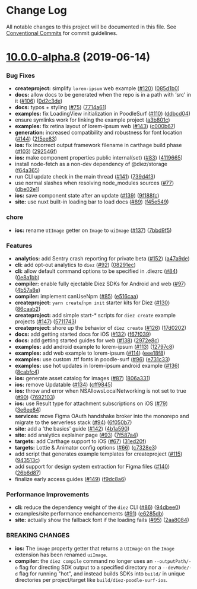 # Change Log

All notable changes to this project will be documented in this file.
See [Conventional Commits](https://conventionalcommits.org) for commit guidelines.

# [10.0.0-alpha.8](https://github.com/stristr/diez/compare/v10.0.0-alpha.0...v10.0.0-alpha.8) (2019-06-14)


### Bug Fixes

* **createproject:** simplify `lorem-ipsum` web example ([#120](https://github.com/stristr/diez/issues/120)) ([085d1b0](https://github.com/stristr/diez/commit/085d1b0))
* **docs:** allow docs to be generated when the repo is in a path with ‘src’ in it ([#106](https://github.com/stristr/diez/issues/106)) ([0d2c3de](https://github.com/stristr/diez/commit/0d2c3de))
* **docs:** typos + styling ([#75](https://github.com/stristr/diez/issues/75)) ([7714a61](https://github.com/stristr/diez/commit/7714a61))
* **examples:** fix LoadingView initialization in PoodleSurf ([#110](https://github.com/stristr/diez/issues/110)) ([ddbcd04](https://github.com/stristr/diez/commit/ddbcd04))
* ensure symlinks work for linking the example project ([a3b801c](https://github.com/stristr/diez/commit/a3b801c))
* **examples:** fix retina layout of lorem-ipsum web ([#143](https://github.com/stristr/diez/issues/143)) ([c000b67](https://github.com/stristr/diez/commit/c000b67))
* **generation:** increased compatibility and robustness for font location ([#144](https://github.com/stristr/diez/issues/144)) ([2f5ee83](https://github.com/stristr/diez/commit/2f5ee83))
* **ios:** fix incorrect output framework filename in carthage build phase ([#103](https://github.com/stristr/diez/issues/103)) ([292546f](https://github.com/stristr/diez/commit/292546f))
* **ios:** make component properties public internal(set) ([#83](https://github.com/stristr/diez/issues/83)) ([4119665](https://github.com/stristr/diez/commit/4119665))
* install node-fetch as a non-dev dependency of @diez/storage ([f64a365](https://github.com/stristr/diez/commit/f64a365))
* run CLI update check in the main thread ([#141](https://github.com/stristr/diez/issues/141)) ([739d4f3](https://github.com/stristr/diez/commit/739d4f3))
* use normal slashes when resolving node_modules sources ([#77](https://github.com/stristr/diez/issues/77)) ([dbe02e1](https://github.com/stristr/diez/commit/dbe02e1))
* **ios:** save component state after an update ([#139](https://github.com/stristr/diez/issues/139)) ([9f188fc](https://github.com/stristr/diez/commit/9f188fc))
* **site:** use nuxt built-in loading bar to load docs ([#89](https://github.com/stristr/diez/issues/89)) ([f45e549](https://github.com/stristr/diez/commit/f45e549))


### chore

* **ios:** rename `UIImage` getter on `Image` to `uiImage` ([#137](https://github.com/stristr/diez/issues/137)) ([7bbd9f5](https://github.com/stristr/diez/commit/7bbd9f5))


### Features

* **analytics:** add Sentry crash reporting for private beta ([#152](https://github.com/stristr/diez/issues/152)) ([a47a9de](https://github.com/stristr/diez/commit/a47a9de))
* **cli:** add opt-out analytics to `diez` ([#92](https://github.com/stristr/diez/issues/92)) ([08291ec](https://github.com/stristr/diez/commit/08291ec))
* **cli:** allow default command options to be specified in .diezrc ([#84](https://github.com/stristr/diez/issues/84)) ([0e8a1bb](https://github.com/stristr/diez/commit/0e8a1bb))
* **compiler:** enable fully ejectable Diez SDKs for Android and web ([#97](https://github.com/stristr/diez/issues/97)) ([4b57a8e](https://github.com/stristr/diez/commit/4b57a8e))
* **compiler:** implement canUseNpm ([#85](https://github.com/stristr/diez/issues/85)) ([e516caa](https://github.com/stristr/diez/commit/e516caa))
* **createproject:** `yarn create`/`npm init` starter kits for Diez ([#130](https://github.com/stristr/diez/issues/130)) ([86caab2](https://github.com/stristr/diez/commit/86caab2))
* **createproject:** add simple start-* scripts for `diez create` example projects ([#147](https://github.com/stristr/diez/issues/147)) ([5711743](https://github.com/stristr/diez/commit/5711743))
* **createproject:** shore up the behavior of `diez create` ([#126](https://github.com/stristr/diez/issues/126)) ([17d0202](https://github.com/stristr/diez/commit/17d0202))
* **docs:** add getting started docs for iOS ([#132](https://github.com/stristr/diez/issues/132)) ([f67f039](https://github.com/stristr/diez/commit/f67f039))
* **docs:** add getting started guides for web ([#138](https://github.com/stristr/diez/issues/138)) ([2972e8c](https://github.com/stristr/diez/commit/2972e8c))
* **examples:** add android example to lorem-ipsum ([#113](https://github.com/stristr/diez/issues/113)) ([12797c8](https://github.com/stristr/diez/commit/12797c8))
* **examples:** add web example to lorem-ipsum ([#114](https://github.com/stristr/diez/issues/114)) ([eee18f8](https://github.com/stristr/diez/commit/eee18f8))
* **examples:** use custom .ttf fonts in poodle-surf ([#96](https://github.com/stristr/diez/issues/96)) ([e731c33](https://github.com/stristr/diez/commit/e731c33))
* **examples:** use hot updates in lorem-ipsum android example ([#136](https://github.com/stristr/diez/issues/136)) ([8cabfc4](https://github.com/stristr/diez/commit/8cabfc4))
* **ios:** generate asset catalog for images ([#87](https://github.com/stristr/diez/issues/87)) ([806a331](https://github.com/stristr/diez/commit/806a331))
* **ios:** remove Updatable ([#134](https://github.com/stristr/diez/issues/134)) ([cff9845](https://github.com/stristr/diez/commit/cff9845))
* **ios:** throw and error when NSAllowsLocalNetworking is not set to true ([#90](https://github.com/stristr/diez/issues/90)) ([7692103](https://github.com/stristr/diez/commit/7692103))
* **ios:** use Result type for attachment subscriptions on iOS ([#79](https://github.com/stristr/diez/issues/79)) ([3e6ee84](https://github.com/stristr/diez/commit/3e6ee84))
* **services:** move Figma OAuth handshake broker into the monorepo and migrate to the serverless stack ([#94](https://github.com/stristr/diez/issues/94)) ([6f050b7](https://github.com/stristr/diez/commit/6f050b7))
* **site:** add a 'the basics' guide ([#142](https://github.com/stristr/diez/issues/142)) ([4b1a590](https://github.com/stristr/diez/commit/4b1a590))
* **site:** add analytics explainer page ([#93](https://github.com/stristr/diez/issues/93)) ([7f587a4](https://github.com/stristr/diez/commit/7f587a4))
* **targets:** add Carthage support to iOS ([#67](https://github.com/stristr/diez/issues/67)) ([31ed20f](https://github.com/stristr/diez/commit/31ed20f))
* **targets:** Lottie & Animator config options ([#66](https://github.com/stristr/diez/issues/66)) ([c7328e3](https://github.com/stristr/diez/commit/c7328e3))
* add script that generates example templates for createproject ([#115](https://github.com/stristr/diez/issues/115)) ([943513c](https://github.com/stristr/diez/commit/943513c))
* add support for design system extraction for Figma files ([#140](https://github.com/stristr/diez/issues/140)) ([26b6d87](https://github.com/stristr/diez/commit/26b6d87))
* finalize early access guides ([#149](https://github.com/stristr/diez/issues/149)) ([f9dc8a6](https://github.com/stristr/diez/commit/f9dc8a6))


### Performance Improvements

* **cli:** reduce the dependency weight of the `diez` CLI ([#86](https://github.com/stristr/diez/issues/86)) ([94dbee0](https://github.com/stristr/diez/commit/94dbee0))
* examples/site performance enchancements ([#91](https://github.com/stristr/diez/issues/91)) ([e6285db](https://github.com/stristr/diez/commit/e6285db))
* **site:** actually show the fallback font if the loading fails ([#95](https://github.com/stristr/diez/issues/95)) ([2aa8084](https://github.com/stristr/diez/commit/2aa8084))


### BREAKING CHANGES

* **ios:** The `image` property getter that returns a `UIImage` on the `Image` extension has been renamed `uiImage`.
* **compiler:** the `diez compile` command no longer uses an `--outputPath/-o` flag for directing SDK output to a specified directory nor a `--devMode/-d` flag for running "hot", and instead builds SDKs into `build/` in unique directories per project/target like `build/diez-poodle-surf-ios`.
